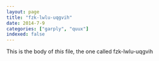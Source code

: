 ```yaml
---
layout: page
title: "fzk-lwlu-uqgvih"
date: 2014-7-9
categories: ["garply", "quux"]
indexed: false
---
```

This is the body of _this_ file, the one called fzk-lwlu-uqgvih
